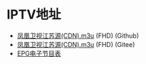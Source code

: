 # IPTV地址
- [凤凰卫视江苏源(CDN).m3u](https://raw.githubusercontent.com/YipSzeho/PHTV/master/live.m3u) (FHD) (Github)
- [凤凰卫视江苏源(CDN).m3u](https://gitee.com/Machikado/PHTV/raw/master/live.m3u) (FHD) (Gitee)
- [EPG电子节目表](http://epg.51zmt.top:8000/gat.xml)
